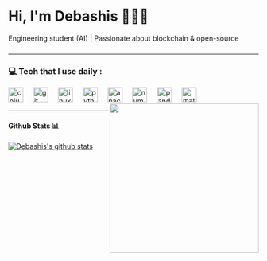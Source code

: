 <!-- Headline -->

<div  align="left">
  <h1>Hi, I'm Debashis 🧑🏻‍💻</h1>
</div>

<!-- Paragraph -->

<p>Engineering student (AI) | Passionate about blockchain & open-source</p>

<!-- Language & Tools -->

###
---

<h3 align="left">💻 Tech that I use daily :</h3>

<div align="left">
  <img src="https://cdn.jsdelivr.net/gh/devicons/devicon/icons/cplusplus/cplusplus-original.svg" height="30" alt="cplusplus logo"  />
  <img width="12" />
  <img src="https://cdn.jsdelivr.net/gh/devicons/devicon/icons/git/git-original.svg" height="30" alt="git logo"  />
  <img width="12" />
  <img src="https://cdn.jsdelivr.net/gh/devicons/devicon/icons/linux/linux-original.svg" height="30" alt="linux logo"  />
  <img width="12" />
  <img src="https://cdn.jsdelivr.net/gh/devicons/devicon/icons/python/python-original.svg" height="30" alt="python logo"  />
  <img width="12" />
  <img src="https://cdn.jsdelivr.net/gh/devicons/devicon/icons/anaconda/anaconda-original.svg" height="30" alt="anaconda logo"  />
  <img width="12" />
  <img src="https://cdn.jsdelivr.net/gh/devicons/devicon/icons/numpy/numpy-original.svg" height="30" alt="numpy logo"  />
  <img width="12" />
  <img src="https://cdn.jsdelivr.net/gh/devicons/devicon/icons/pandas/pandas-original.svg" height="30" alt="pandas logo"  />
  <img width="12" />
  <img src="https://cdn.jsdelivr.net/gh/devicons/devicon/icons/matlab/matlab-original.svg" height="30" alt="matlab logo"  />
</div>

<!--ETH Image -->

  <img align="right" width="300" height="300" src="eth_image.gif"  />

---

<!--Stats -->

#### Github Stats 📊

[![Debashis's github stats](https://github-readme-stats.vercel.app/api?username=DebashisMajumder)](https://github.com/anuraghazra/github-readme-stats)

###
